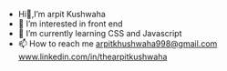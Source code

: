 - Hi👋,I’m arpit Kushwaha
- 👀 I’m interested in front end
- 🌱 I’m currently learning CSS and Javascript
- 📫 How to reach me arpitkhushwaha998@gmail.com
     www.linkedin.com/in/thearpitkushwaha

                     

<!---
arpitkushwaha90/arpitkushwaha90 is a ✨ special ✨ repository because its `README.md` (this file) appears on your GitHub profile.
You can click the Preview link to take a look at your changes.
--->

